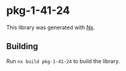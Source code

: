 # pkg-1-41-24

This library was generated with [Nx](https://nx.dev).

## Building

Run `nx build pkg-1-41-24` to build the library.
